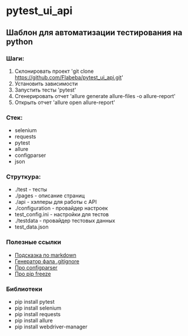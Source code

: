 # pytest_ui_api

## Шаблон для автоматизации тестирования на python

### Шаги:
1. Склонировать проект 'git clone https://github.com/Flabeba/pytest_ui_api.git'
2. Установить зависимости
3. Запустить тесты 'pytest'
4. Сгенерировать отчет 'allure generate allure-files -o allure-report'
5. Открыть отчет 'allure open allure-report'

### Стек:
- selenium
- requests
- pytest
- allure
- configparser
- json

### Струткура:
- ./test - тесты
- ./pages - описание страниц
- ./api - хэлперы для работы с API
- ./configuration - провайдер настроек
- test_config.ini - настройки для тестов
- ./testdata - провайдер тестовых данных
- test_data.json

### Полезные ссылки
- [Подсказка по markdown](https://www.markdownguide.org/basic-syntax/)
- [Генератор фала .gitignore](https://www.toptal.com/developers/gitignore)
- [Про configparser](https://docs.python.org/3/library/configparser.html#module-configparser)
- [Про pip freeze](https://pip.pypa.io/en/stable/cli/pip_freeze/)

### Библиотеки
- pip install pytest
- pip install selenium
- pip install requests
- pip install allure
- pip install webdriver-manager